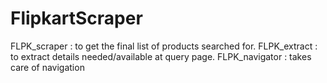 # FlipkartScraper
FLPK_scraper  : to get the final list of products searched for.
FLPK_extract : to extract details needed/available at query page.
FLPK_navigator : takes care of navigation
